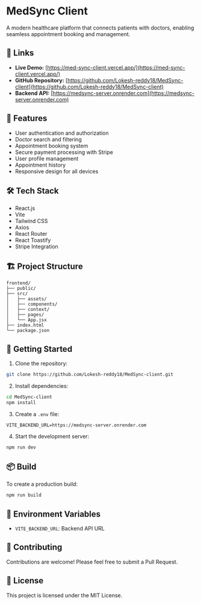 # MedSync Client

A modern healthcare platform that connects patients with doctors, enabling seamless appointment booking and management.

## 🔗 Links

- **Live Demo:** [https://med-sync-client.vercel.app/](https://med-sync-client.vercel.app/)
- **GitHub Repository:** [https://github.com/Lokesh-reddy18/MedSync-client](https://github.com/Lokesh-reddy18/MedSync-client)
- **Backend API:** [https://medsync-server.onrender.com](https://medsync-server.onrender.com)

## 🚀 Features

- User authentication and authorization
- Doctor search and filtering
- Appointment booking system
- Secure payment processing with Stripe
- User profile management
- Appointment history
- Responsive design for all devices

## 🛠️ Tech Stack

- React.js
- Vite
- Tailwind CSS
- Axios
- React Router
- React Toastify
- Stripe Integration

## 🏗️ Project Structure

```
frontend/
├── public/
├── src/
│   ├── assets/
│   ├── components/
│   ├── context/
│   ├── pages/
│   └── App.jsx
├── index.html
└── package.json
```

## 🚀 Getting Started

1. Clone the repository:
```bash
git clone https://github.com/Lokesh-reddy18/MedSync-client.git
```

2. Install dependencies:
```bash
cd MedSync-client
npm install
```

3. Create a `.env` file:
```
VITE_BACKEND_URL=https://medsync-server.onrender.com
```

4. Start the development server:
```bash
npm run dev
```

## 📦 Build

To create a production build:
```bash
npm run build
```

## 🔧 Environment Variables

- `VITE_BACKEND_URL`: Backend API URL

## 🤝 Contributing

Contributions are welcome! Please feel free to submit a Pull Request.

## 📝 License

This project is licensed under the MIT License.